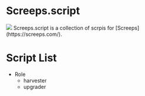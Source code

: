 # Screeps.script
<img src="https://raw.githubusercontent.com/shawnlin0201/Screeps.scripts/master/images/screeps-logo.jpg">
Screeps.script is a collection of scrpis for [Screeps](https://screeps.com/).


# Script List
- Role
  - harvester
  - upgrader
